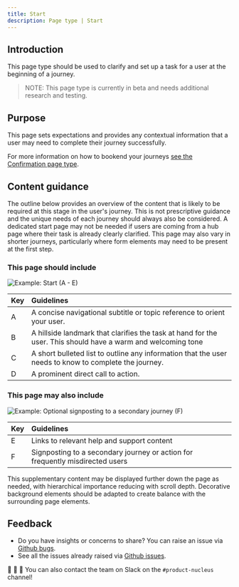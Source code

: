 ```yaml
---
title: Start
description: Page type | Start
---
```


## Introduction

This page type should be used to clarify and set up a task for a user at the beginning of a journey.

> NOTE: This page type is currently in beta and needs additional research and testing.

## Purpose

This page sets expectations and provides any contextual information that a user may need to complete their journey successfully. 

For more information on how to bookend your journeys [see the Confirmation page type](page-types/confirmation.md).

## Content guidance

The outline below provides an overview of the content that is likely to be required at this stage in the user's journey. This is not prescriptive guidance and the unique needs of each journey should always also be considered. A dedicated start page may not be needed if users are coming from a hub page where their task is already clearly clarified. This page may also vary in shorter journeys, particularly where form elements may need to be present at the first step.

### This page should include

![Example: Start (A - E)](https://user-images.githubusercontent.com/3082819/83170682-d1d07300-a10c-11ea-9eee-02bd34307d81.png)

| Key | Guidelines |
| :--- | :--- |
| A | A concise navigational subtitle or topic reference to orient your user.|
| B | A hillside landmark that clarifies the task at hand for the user. This should have a warm and welcoming tone |
| C | A short bulleted list to outline any information that the user needs to know to complete the journey. |
| D | A prominent direct call to action. |

### This page may also include

![Example: Optional signposting to a secondary journey (F)](https://user-images.githubusercontent.com/3082819/82550723-e930be80-9b56-11ea-8294-e4d1bdb5c09d.png)

| Key | Guidelines |
| :--- | :--- |
| E | Links to relevant help and support content |
| F | Signposting to a secondary journey or action for frequently misdirected users | 

This supplementary content may be displayed further down the page as needed, with hierarchical importance reducing with scroll depth. Decorative background elements should be adapted to create balance with the surrounding page elements.


## Feedback

* Do you have insights or concerns to share? You can raise an issue via [Github bugs](https://github.com/ConnectedHomes/nucleus/issues/new?assignees=&labels=Bug&template=a--bug-report.md&title=[bug]%20[page-type-start]).
* See all the issues already raised via [Github issues](https://github.com/connectedHomes/nucleus/issues?utf8=%E2%9C%93&q=is%3Aopen+is%3Aissue+label%3ABug+[page-type-start]).

💩 🎉 🦄 You can also contact the team on Slack on the `#product-nucleus` channel!
